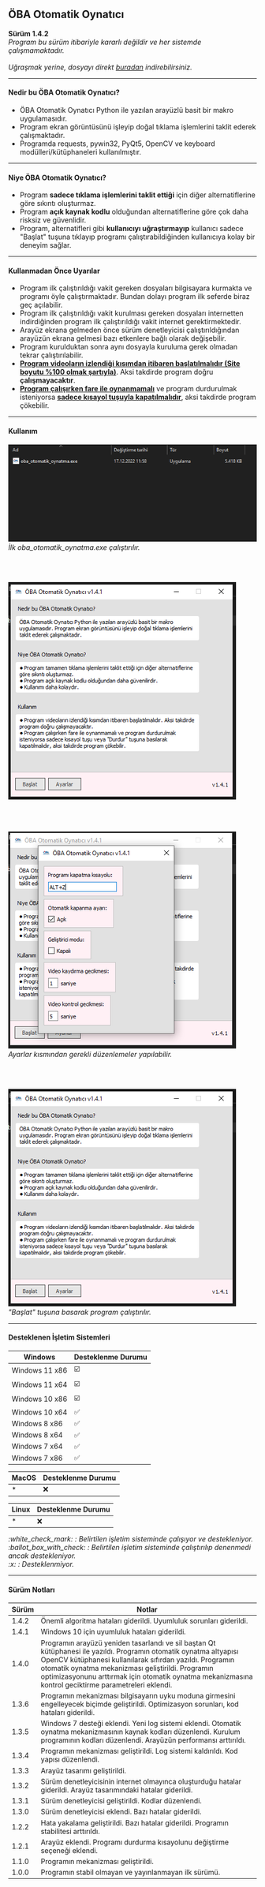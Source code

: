 
<h2> ÖBA Otomatik Oynatıcı </h2>
<b> Sürüm 1.4.2 </b>
<br>
<i> Program bu sürüm itibariyle kararlı değildir ve her sistemde çalışmamaktadır. </i>
<br><br>
<i>Uğraşmak yerine, dosyayı direkt <a href="https://github.com/MehmetKLl/OBA-Otomatik-Oynatici/raw/main/oba_otomatik_oynatma.zip" >buradan</a> indirebilirsiniz.</i>

--------------------------------- 

<h4>Nedir bu ÖBA Otomatik Oynatıcı?</h4>

- ÖBA Otomatik Oynatıcı Python ile yazılan arayüzlü basit bir makro uygulamasıdır.
- Program ekran görüntüsünü işleyip doğal tıklama işlemlerini taklit ederek çalışmaktadır. 
- Programda requests, pywin32, PyQt5, OpenCV ve keyboard modülleri/kütüphaneleri kullanılmıştır.

---------------------------------

<h4>Niye ÖBA Otomatik Oynatıcı?</h4>

- Program <b>sadece tıklama işlemlerini taklit ettiği</b> için diğer alternatiflerine göre sıkıntı oluşturmaz. 
- Program <b>açık kaynak kodlu</b> olduğundan alternatiflerine göre çok daha risksiz ve güvenlidir. 
- Program, alternatifleri gibi <b>kullanıcıyı uğraştırmayıp</b> kullanıcı sadece "Başlat" tuşuna tıklayıp programı çalıştırabildiğinden kullanıcıya kolay bir deneyim sağlar. 

---------------------------------

<h4>Kullanmadan Önce Uyarılar</h4>

- Program ilk çalıştırıldığı vakit gereken dosyaları bilgisayara kurmakta ve programı öyle çalıştırmaktadır. Bundan dolayı program ilk seferde biraz geç açılabilir.
- Program ilk çalıştırıldığı vakit kurulması gereken dosyaları internetten indirdiğinden program ilk çalıştırıldığı vakit internet gerektirmektedir.
- Arayüz ekrana gelmeden önce sürüm denetleyicisi çalıştırıldığından arayüzün ekrana gelmesi bazı etkenlere bağlı olarak değişebilir.
- Program kurulduktan sonra aynı dosyayla kuruluma gerek olmadan tekrar çalıştırılabilir.
- <b><ins>Program videoların izlendiği kısımdan itibaren başlatılmalıdır (Site boyutu %100 olmak şartıyla)</ins></b>. Aksi takdirde program doğru <b>çalışmayacaktır</b>.
- <b><ins>Program çalışırken fare ile oynanmamalı</ins></b> ve program durdurulmak isteniyorsa <b><ins>sadece kısayol tuşuyla kapatılmalıdır</ins></b>, aksi takdirde program çökebilir. 

---------------------------------

<h4>Kullanım</h4>

<img src="img/pic1.png">
</img>
<i>İlk oba_otomatik_oynatma.exe çalıştırılır.</i>

<br><br>

<img src="img/pic2.png">
</img>

<br><br>

<img src="img/pic3.png">
</img>
<i>Ayarlar kısmından gerekli düzenlemeler yapılabilir.</i>

<br><br>

<img src="img/pic2.png">
</img>
<i>"Başlat" tuşuna basarak program çalıştırılır.</i>

---------------------------------

<h4>Desteklenen İşletim Sistemleri</h4>

|Windows|Desteklenme Durumu|
|-|-|
|Windows 11 x86|:ballot_box_with_check:|
|Windows 11 x64|:ballot_box_with_check:|
|Windows 10 x86|:ballot_box_with_check:|
|Windows 10 x64|:white_check_mark:|
|Windows 8 x86|:white_check_mark:|
|Windows 8 x64|:white_check_mark:|
|Windows 7 x64|:white_check_mark:|
|Windows 7 x86|:white_check_mark:|

|MacOS|Desteklenme Durumu|
|-|-|
|*|:x:|

|Linux|Desteklenme Durumu|
|-|-|
|*|:x:|

<i>
:white_check_mark: : Belirtilen işletim sisteminde çalışıyor ve destekleniyor.<br>
:ballot_box_with_check: : Belirtilen işletim sisteminde çalıştırılıp denenmedi ancak destekleniyor.<br>
:x: : Desteklenmiyor. 
</i>

---------------------------------

<h4>Sürüm Notları</h4>

|Sürüm|Notlar|
|-|-|
|1.4.2|Önemli algoritma hataları giderildi. Uyumluluk sorunları giderildi.|
|1.4.1|Windows 10 için uyumluluk hataları giderildi.|
|1.4.0|Programın arayüzü yeniden tasarlandı ve sil baştan Qt kütüphanesi ile yazıldı. Programın otomatik oynatma altyapısı OpenCV kütüphanesi kullanılarak sıfırdan yazıldı. Programın otomatik oynatma mekanizması geliştirildi. Programın optimizasyonunu arttırmak için otomatik oynatma mekanizmasına kontrol geciktirme parametreleri eklendi.|
|1.3.6|Programın mekanizması bilgisayarın uyku moduna girmesini engelleyecek biçimde geliştirildi. Optimizasyon sorunları, kod hataları giderildi.|
|1.3.5|Windows 7 desteği eklendi. Yeni log sistemi eklendi. Otomatik oynatma mekanizmasının kaynak kodları düzenlendi. Kurulum programının kodları düzenlendi. Arayüzün performansı arttırıldı.|
|1.3.4|Programın mekanizması geliştirildi. Log sistemi kaldırıldı. Kod yapısı düzenlendi.|
|1.3.3|Arayüz tasarımı geliştirildi.|
|1.3.2|Sürüm denetleyicisinin internet olmayınca oluşturduğu hatalar giderildi. Arayüz tasarımındaki hatalar giderildi. |
|1.3.1|Sürüm denetleyicisi geliştirildi. Kodlar düzenlendi. |
|1.3.0|Sürüm denetleyicisi eklendi. Bazı hatalar giderildi.|
|1.2.2|Hata yakalama geliştirildi. Bazı hatalar giderildi. Programın stabilitesi arttırıldı.|
|1.2.1|Arayüz eklendi. Programı durdurma kısayolunu değiştirme seçeneği eklendi.|
|1.1.0|Programın mekanizması geliştirildi.|
|1.0.0|Programın stabil olmayan ve yayınlanmayan ilk sürümü.|
